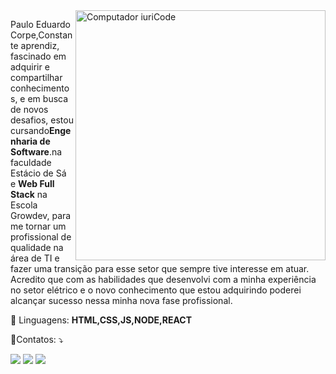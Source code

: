 <img src="https://raw.githubusercontent.com/MicaelliMedeiros/micaellimedeiros/master/image/computer-illustration.png" min-width="400px" max-width="400px" width="400px" align="right" alt="Computador iuriCode">

<p align="left"> 
  Paulo Eduardo Corpe,Constante aprendiz, fascinado em adquirir e compartilhar conhecimentos, e em busca de novos desafios, estou cursando<strong>Engenharia de Software</strong>.na faculdade Estácio de Sá  e <strong>Web Full Stack</strong> na Escola Growdev, para me tornar um profissional de qualidade na área de TI e fazer uma transição para esse setor que sempre tive interesse em atuar. Acredito que com as habilidades que desenvolvi com a minha experiência no setor elétrico e o novo conhecimento que estou adquirindo poderei alcançar sucesso nessa minha nova fase profissional. <br>
  
</p>

<p align="left">
  🦄 Linguagens: <strong>HTML,CSS,JS,NODE,REACT</strong>
</p>

<p align="left">
  💌Contatos: ⤵️
</p>

<p align="left">
  <a href="pauloeduardocorpe@gmail.com" alt="Gmail">
  <img src="https://img.shields.io/badge/-Gmail-FF0000?style=flat-square&labelColor=FF0000&logo=gmail&logoColor=white&link=LINK-DO-SEU-EMAIL" /></a>

  <a href="https://www.linkedin.com/feed/?trk=404_page" alt="Linkedin">
  <img src="https://img.shields.io/badge/-Linkedin-0e76a8?style=flat-square&logo=Linkedin&logoColor=white&link=LINK-DO-SEU-LINKEDIN" /></a>

  <a href="https://wa.me/+5585984214175" alt="WhatsApp">
  <img src="https://img.shields.io/badge/-WhatsApp-25d366?style=flat-square&labelColor=25d366&logo=whatsapp&logoColor=white&link=API-DO-SEU-WHATSAPP"/></a>

